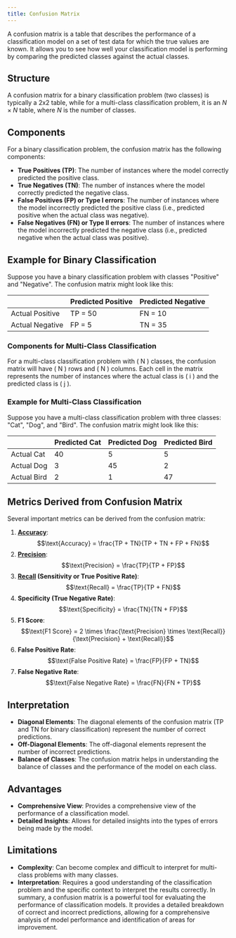 ```yaml
---
title: Confusion Matrix
---
```


A confusion matrix is a table that describes the performance of a classification model on a set of test data for which the true values are known. It allows you to see how well your classification model is performing by comparing the predicted classes against the actual classes.

## Structure

A confusion matrix for a binary classification problem (two classes) is typically a 2x2 table, while for a multi-class classification problem, it is an $N \times N$ table, where $N$ is the number of classes.

## Components

For a binary classification problem, the confusion matrix has the following components:

- **True Positives (TP)**: The number of instances where the model correctly predicted the positive class.
- **True Negatives (TN)**: The number of instances where the model correctly predicted the negative class.
- **False Positives (FP) or Type I errors**: The number of instances where the model incorrectly predicted the positive class (i.e., predicted positive when the actual class was negative).
- **False Negatives (FN) or Type II errors**: The number of instances where the model incorrectly predicted the negative class (i.e., predicted negative when the actual class was positive).

## Example for Binary Classification

Suppose you have a binary classification problem with classes "Positive" and "Negative". The confusion matrix might look like this:

|                   | Predicted Positive | Predicted Negative |
|-------------------|-------------------|-------------------|
| Actual Positive   | TP = 50           | FN = 10           |
| Actual Negative   | FP = 5            | TN = 35           |

### Components for Multi-Class Classification
For a multi-class classification problem with \( N \) classes, the confusion matrix will have \( N \) rows and \( N \) columns. Each cell in the matrix represents the number of instances where the actual class is \( i \) and the predicted class is \( j \).

### Example for Multi-Class Classification
Suppose you have a multi-class classification problem with three classes: "Cat", "Dog", and "Bird". The confusion matrix might look like this:

|               | Predicted Cat | Predicted Dog | Predicted Bird |
|---------------|---------------|--------------|---------------|
| Actual Cat    | 40            | 5            | 5             |
| Actual Dog    | 3             | 45           | 2             |
| Actual Bird   | 2             | 1            | 47            |


## Metrics Derived from Confusion Matrix

Several important metrics can be derived from the confusion matrix:

1. **[Accuracy](/machine-learning-foundations/accuracy)**: $$\text{Accuracy} = \frac{TP + TN}{TP + TN + FP + FN}$$
2. **[Precision](/machine-learning-foundations/precision)**: $$\text{Precision} = \frac{TP}{TP + FP}$$
3. **[Recall](/machine-learning-foundations/recall) (Sensitivity or True Positive Rate)**: $$\text{Recall} = \frac{TP}{TP + FN}$$
4. **Specificity (True Negative Rate)**: $$\text{Specificity} = \frac{TN}{TN + FP}$$
5. **F1 Score**: $$\text{F1 Score} = 2 \times \frac{\text{Precision} \times \text{Recall}}{\text{Precision} + \text{Recall}}$$
6. **False Positive Rate**: $$\text{False Positive Rate} = \frac{FP}{FP + TN}$$
7. **False Negative Rate**: $$\text{False Negative Rate} = \frac{FN}{FN + TP}$$
## Interpretation

- **Diagonal Elements**: The diagonal elements of the confusion matrix (TP and TN for binary classification) represent the number of correct predictions.
- **Off-Diagonal Elements**: The off-diagonal elements represent the number of incorrect predictions.
- **Balance of Classes**: The confusion matrix helps in understanding the balance of classes and the performance of the model on each class.

## Advantages

- **Comprehensive View**: Provides a comprehensive view of the performance of a classification model.
- **Detailed Insights**: Allows for detailed insights into the types of errors being made by the model.

## Limitations

- **Complexity**: Can become complex and difficult to interpret for multi-class problems with many classes.
- **Interpretation**: Requires a good understanding of the classification problem and the specific context to interpret the results correctly. In summary, a confusion matrix is a powerful tool for evaluating the performance of classification models. It provides a detailed breakdown of correct and incorrect predictions, allowing for a comprehensive analysis of model performance and identification of areas for improvement.

